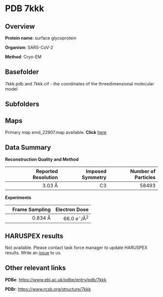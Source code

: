 # PDB 7kkk

## Overview

**Protein name**: surface glycoprotein

**Organism**: SARS-CoV-2

**Method**: Cryo-EM



## Basefolder

7kkk.pdb and 7kkk.cif - the coordinates of the threedimensional molecular model

## Subfolders









## Maps

Primary map emd_22907.map available. **Click** [here](http://ftp.wwpdb.org/pub/emdb/structures/EMD-22907/map/) 

## Data Summary
**Reconstruction Quality and Method**

|   | Reported Resolution | Imposed Symmetry | Number of Particles |
|---|-------------:|----------------:|--------------:|
|   |3.03 Å|C3|58493|

**Experiments**

|   | Frame Sampling | Electron Dose |
|---|-------------:|----------------:|
|   |0.834 Å|66.0 e<sup>-</sup>/Å<sup>2</sup>|

## HARUSPEX results

Not available. Please contact task force manager to update HARUSPEX results. Write an [issue](https://github.com/thorn-lab/coronavirus_structural_task_force/issues) to us.

## Other relevant links 
**PDBe**:  https://www.ebi.ac.uk/pdbe/entry/pdb/7kkk
 
**PDBr**: https://www.rcsb.org/structure/7kkk 
